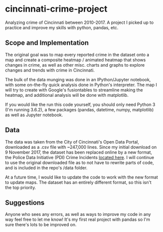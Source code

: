 # cincinnati-crime-project
Analyzing crime of Cincinnati between 2010-2017. A project I picked up to practice and improve my skills with python, pandas, etc.

## Scope and Implementation

The original goal was to map every reported crime in the dataset onto a map and create a composite heatmap / animated heatmap that shows changes in crime, as well as other misc. charts and graphs to explore changes and trends with crime in Cincinnati.

The bulk of the data munging was done in an IPython/Jupyter notebook, with some on-the-fly quick analysis done in Python's interpreter. The map I will try to create with Google's fusiontables to streamline making the heatmap, and additional analysis will be done with matplotlib.

If you would like the run this code yourself, you should only need Python 3 (I'm running 3.6.2), a few packages (pandas, datetime, numpy, matplotlib) as well as Jupyter notebook. 

## Data

The data was taken from the City of Cincinnati's Open Data Portal, downloaded as a .csv file with ~247,000 lines. Since my initial download on 9 November 2017, the dataset has been replaced online by a new format, the Police Data Initiative (PDI) Crime Incidents [located here](https://data.cincinnati-oh.gov/Safer-Streets/PDI-Police-Data-Initiative-Crime-Incidents/k59e-2pvf). I will continue to use the original downloaded file as to not have to rewrite parts of code, and is included in the repo's /data folder.

At a future time, I would like to update the code to work with the new format to update maps. The dataset has an entirely different format, so this isn't the top priority.

## Suggestions

Anyone who sees any errors, as well as ways to improve my code in any way feel free to let me know! It's my first real project with pandas so I'm sure there's lots to be improved on.
